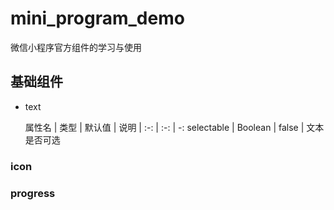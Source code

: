 # mini_program_demo
微信小程序官方组件的学习与使用
## 基础组件
* text
  
  属性名 | 类型 | 默认值 | 说明 
  | :-: | :-: | -: 
  selectable | Boolean | false | 文本是否可选


### icon
### progress
